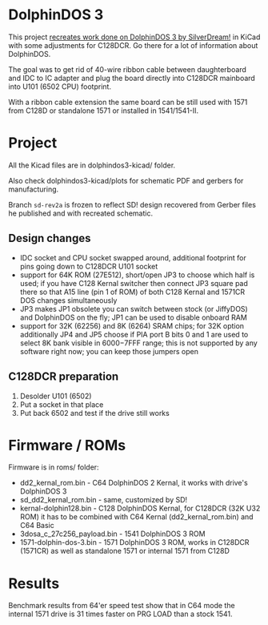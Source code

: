 
# DolphinDOS 3

This project [recreates work done on DolphinDOS 3 by SilverDream!](https://e4aws.silverdr.com/projects/dolphindos3/) in KiCad with some adjustments for C128DCR. Go there for a lot of information about DolphinDOS.

The goal was to get rid of 40-wire ribbon cable between daughterboard and IDC to IC adapter and plug the board directly into C128DCR mainboard into U101 (6502 CPU) footprint.

With a ribbon cable extension the same board can be still used with 1571 from C128D or standalone 1571 or installed in 1541/1541-II.

# Project

All the Kicad files are in dolphindos3-kicad/ folder.

Also check dolphindos3-kicad/plots for schematic PDF and gerbers for manufacturing.

Branch `sd-rev2a` is frozen to reflect SD! design recovered from Gerber files he published and with recreated schematic.

## Design changes

- IDC socket and CPU socket swapped around, additional footprint for pins going down to C128DCR U101 socket
- support for 64K ROM (27E512), short/open JP3 to choose which half is used; if you have C128 Kernal switcher then connect JP3 square pad there so that A15 line (pin 1 of ROM) of both C128 Kernal and 1571CR DOS changes simultaneously
- JP3 makes JP1 obsolete you can switch between stock (or JiffyDOS) and DolphinDOS on the fly; JP1 can be used to disable onboard RAM
- support for 32K (62256) and 8K (6264) SRAM chips; for 32K option additionally JP4 and JP5 choose if PIA port B bits 0 and 1 are used to select 8K bank visible in $6000-$7FFF range; this is not supported by any software right now; you can keep those jumpers open

## C128DCR preparation

1. Desolder U101 (6502)
2. Put a socket in that place
3. Put back 6502 and test if the drive still works

# Firmware / ROMs

Firmware is in roms/ folder:

- dd2_kernal_rom.bin - C64 DolphinDOS 2 Kernal, it works with drive's DolphinDOS 3
- sd_dd2_kernal_rom.bin - same, customized by SD!
- kernal-dolphin128.bin - C128 DolphinDOS Kernal, for C128DCR (32K U32 ROM) it has to be combined with C64 Kernal (dd2_kernal_rom.bin) and C64 Basic
- 3dosa_c_27c256_payload.bin - 1541 DolphinDOS 3 ROM
- 1571-dolphin-dos-3.bin - 1571 DolphinDOS 3 ROM, works in C128DCR (1571CR) as well as standalone 1571 or internal 1571 from C128D

# Results

Benchmark results from 64'er speed test show that in C64 mode the internal 1571 drive is 31 times faster on PRG LOAD than a stock 1541.

